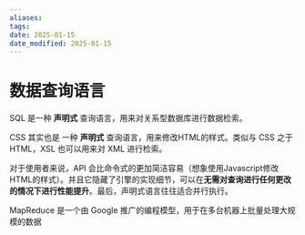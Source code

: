 ```yaml
---
aliases: 
tags: 
date: 2025-01-15
date_modified: 2025-01-15
---
```


# 数据查询语言

SQL 是一种 **声明式** 查询语言，用来对关系型数据库进行数据检索。

CSS 其实也是 一种 **声明式** 查询语言，用来修改HTML的样式。类似与 CSS 之于 HTML，XSL 也可以用来对 XML 进行检索。

对于使用者来说，API 会比命令式的更加简洁容易（想象使用Javascript修改HTML的样式）。并且它隐藏了引擎的实现细节，可以在**无需对查询进行任何更改的情况下进行性能提升**。最后，声明式语言往往适合并行执行。

MapReduce 是一个由 Google 推广的编程模型，用于在多台机器上批量处理大规模的数据
